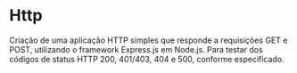 
# Http
 Criação de uma aplicação HTTP simples que responde a requisições GET e POST, utilizando o framework Express.js em Node.js. Para testar dos códigos de status HTTP 200, 401/403, 404 e 500, conforme especificado.